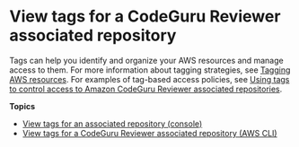 # View tags for a CodeGuru Reviewer associated repository<a name="how-to-tag-associated-repository-view"></a>

Tags can help you identify and organize your AWS resources and manage access to them\. For more information about tagging strategies, see [Tagging AWS resources](https://docs.aws.amazon.com/general/latest/gr/aws_tagging.html)\. For examples of tag\-based access policies, see [Using tags to control access to Amazon CodeGuru Reviewer associated repositories](auth-and-access-control-using-tags.md)\.

**Topics**
+ [View tags for an associated repository \(console\)](how-to-tag-associated-repository-view-console.md)
+ [View tags for a CodeGuru Reviewer associated repository \(AWS CLI\)](how-to-tag-associated-repository-view-cli.md)